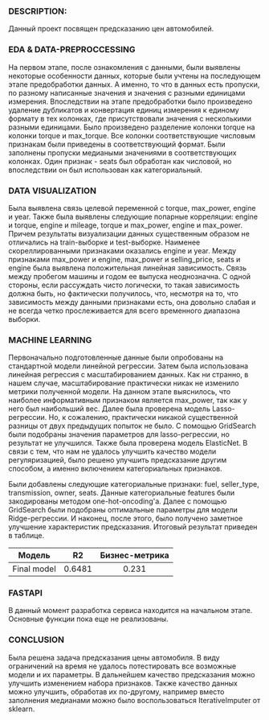 ### DESCRIPTION:

Данный проект посвящен предсказанию цен автомобилей. 

### EDA & DATA-PREPROCCESSING

На первом этапе, после ознакомления с данными, были выявлены некоторые особенности данных, которые были учтены на последующем этапе предобработки данных. А именно, то что в данных есть пропуски, по разному написанные значения и значения с разными единицами измерения. Впоследствии на  этапе предобработки было произведено удаление дубликатов и конвертация единиц измерения к единому формату в тех колонках, где присутствовали значения с несколькими разными единицами. Было произведено разделение колонки torque на колонки torque и max_torque. Все колонки соответствующие числовым признакам были приведены в соответствующий формат. Были заполнены пропуски медиаными значениями в соответствующих колонках. Один признак - seats был обработан как числовой, но впоследствии он был использован как категориальный. 

### DATA VISUALIZATION

Была выявлена связь целевой переменной с torque, max_power, engine и year. Также была выявлены следующие попарные корреляции: engine и torque, engine и mileage, torque и max_power, engine и max_power. Причем результаты визуализации данных существенным образом не отличались на train-выборке и test-выборке. Наименее скореллированными признаками оказались engine и year. Между признаками max_power и engine, max_power и selling_price, seats и engine была выявлена положительная линейная зависимость. Связь между пробегом машины и годом ее выпуска неоднозначна. С одной стороны, если рассуждать чисто логически, то такая зависимость должна быть, но фактически получилось, что, несмотря на то, что зависимость между данными признаками есть, она довольно слабая и не всегда четко прослеживается для всего временного диапазона выборки.

### MACHINE LEARNING

Первоначально подготовленные данные были опробованы на стандартной модели линейной регрессии. Затем была использована линейная регрессия с масштабированием данных. Как ни странно, в нашем случае, масштабирование практически никак не изменило метрики полученной модели. На данном этапе выяснилось, что наиболее информативным признаком является max_power, так как у него был наибольший вес. Далее была проверена модель Lasso-регрессии. Но, к сожалению, практически никакой существенной разницы от двух предыдущих попыток не было. С помощью GridSearch были подобраны значения параметров для lasso-регрессии, но результат не улучшился. Также была проверена модель ElasticNet. В связи с тем, что нам не удалось улучшить качество модели регуляризацией, было решено улучшить предсказание другим способом, а именно включением категориальных признаков.

Были добавлены следующие категориальные признаки: fuel, seller_type, transmission, owner, seats. Данные категориальные features были закодированы методом one-hot-oncoding'а. Далее с помощью GridSearch были подобраны оптимальные параметры для модели Ridge-регрессии. И наконец, после этого, было получено заметное улучшение характеристик предсказания. Итоговый результат приведен в таблице.

|        Модель      |   R2   | Бизнес-метрика |
| ------------------ |:------:|:--------------:|
|     Final model    | 0.6481 |      0.231     |

### FASTAPI

В данный момент разработка сервиса находится на начальном этапе. Основные функции пока еще не реализованы.

### CONCLUSION
Была решена задача предсказания цены автомобиля. В виду ограничений на время не удалось потестировать все возможные модели и их параметры. В дальнейшем качество предсказания можно улучшить изменением набора признаков. Также качество данных можно улучшить, обработав их по-другому, например вместо заполнения медианами можно было воспользоваться IterativeImputer от sklearn.